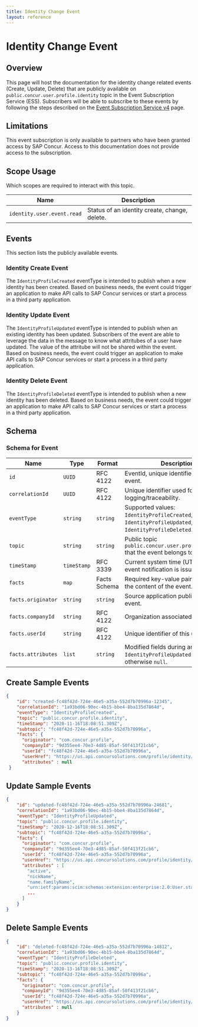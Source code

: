 ```yaml
---
title: Identity Change Event
layout: reference
---
```


# Identity Change Event

## <a name="overview"></a>Overview

This page will host the documentation for the identity change related events (Create, Update, Delete) that are publicly available on `public.concur.user.profile.identity` topic in the Event Subscription Service (ESS). Subscribers will be able to subscribe to these events by following the steps described on the [Event Subscription Service v4](https://developer.concur.com/api-reference/ess/v4.event-subscription.html) page.

## <a name="limitations"></a>Limitations

This event subscription is only available to partners who have been granted access by SAP Concur. Access to this documentation does not provide access to the subscription.

## <a name="scope-usage"></a>Scope Usage

Which scopes are required to interact with this topic.

Name|Description
---|---
`identity.user.event.read`|Status of an identity create, change, delete.

## <a name="events"></a>Events

This section lists the publicly available events.

### <a name="create-identity-event"></a>Identity Create Event
The `IdentityProfileCreated` eventType is intended to publish when a new identity has been created. Based on business needs, the event could trigger an application to make API calls to SAP Concur services or start a process in a third party application.

### <a name="update-identity-event"></a>Identity Update Event
The `IdentityProfileUpdated` eventType is intended to publish when an existing identity has been updated. Subscribers of the event are able to leverage the data in the message to know what attritubes of a user have updated. The value of the attritube will not be shared within the event. Based on business needs, the event could trigger an application to make API calls to SAP Concur services or start a process in a third party application.

### <a name="delete-identity-event"></a>Identity Delete Event
The `IdentityProfileDeleted` eventType is intended to publish when a new identity has been deleted. Based on business needs, the event could trigger an application to make API calls to SAP Concur services or start a process in a third party application.

## <a name="schema"></a>Schema

### <a name="schema-event"></a>Schema for Event

Name|Type|Format|Description
---|---|---|---
`id`|`UUID`|RFC 4122|EventId, unique identifier of this event.
`correlationId`|`UUID`|RFC 4122|Unique identifier used for logging/traceability.
`eventType`|`string`|`string`|Supported values: `IdentityProfileCreated`, `IdentityProfileUpdated`, `IdentityProfileDeleted`.
`topic`|`string`|`string`|Public topic `public.concur.user.profile.identity` that the event belongs to.
`timeStamp`|`timeStamp`|RFC 3339|Current system time (UTC) when the event notification is issued.
`facts`|`map`|Facts Schema|Required key-value pairs providing the content of the event.
`facts.originator`|`string`|`string`|Source application publishing the event.
`facts.companyId`|`string`|RFC 4122|Organization associated with userId.
`facts.userId`|`string`|RFC 4122|Unique identifier of this user object.
`facts.attributes`|`list`|`string`|Modified fields during an `IdentityProfileUpdated` event, otherwise `null`.


## <a name="create-sample-events"></a>Create Sample Events

```json
{
    "id": "created-fc48f42d-724e-46e5-a35a-552d7b70996a-12345",
    "correlationId": "1a93bd06-90ec-4b15-bbe4-8ba135d7864d",
    "eventType": "IdentityProfileCreated",
    "topic": "public.concur.profile.identity",
    "timeStamp": "2020-11-16T18:08:51.309Z",
    "subtopic": "fc48f42d-724e-46e5-a35a-552d7b70996a",
    "facts": {
      "originator": "com.concur.profile",
      "companyId": "9d355ee4-70e3-4d85-85af-50f413f21cb6",
      "userId": "fc48f42d-724e-46e5-a35a-552d7b70996a",
      "userHref": "https://us.api.concursolutions.com/profile/identity/v4/Users/fc48f42d-724e-46e5-a35a-552d7b70996a",
      "attributes" : null
 }
```

## <a name="update-sample-events"></a>Update Sample Events

```json
{
    "id": "updated-fc48f42d-724e-46e5-a35a-552d7b70996a-24681",
    "correlationId": "1a93bd06-90ec-4b15-bbe4-8ba135d7864d",
    "eventType": "IdentityProfileUpdated",
    "topic": "public.concur.profile.identity",
    "timeStamp": "2020-12-16T18:08:51.309Z",
    "subtopic": "fc48f42d-724e-46e5-a35a-552d7b70996a",
    "facts": {
      "originator": "com.concur.profile",
      "companyId": "9d355ee4-70e3-4d85-85af-50f413f21cb6",
      "userId": "fc48f42d-724e-46e5-a35a-552d7b70996a",
      "userHref": "https://us.api.concursolutions.com/profile/identity/v4/Users/fc48f42d-724e-46e5-a35a-552d7b70996a",
      "attributes" : [
        "active",
        "nickName",
        "name.familyName",
        "urn:ietf:params:scim:schemas:extension:enterprise:2.0:User.startDate",
        ...
      ]
    }
}
```

## <a name="create-sample-events"></a>Delete Sample Events

```json
{
    "id": "deleted-fc48f42d-724e-46e5-a35a-552d7b70996a-14812",
    "correlationId": "1a93bd06-90ec-4b15-bbe4-8ba135d7864d",
    "eventType": "IdentityProfileDeleted",
    "topic": "public.concur.profile.identity",
    "timeStamp": "2020-13-16T18:08:51.309Z",
    "subtopic": "fc48f42d-724e-46e5-a35a-552d7b70996a",
    "facts": {
      "originator": "com.concur.profile",
      "companyId": "9d355ee4-70e3-4d85-85af-50f413f21cb6",
      "userId": "fc48f42d-724e-46e5-a35a-552d7b70996a",
      "userHref": "https://us.api.concursolutions.com/profile/identity/v4/Users/fc48f42d-724e-46e5-a35a-552d7b70996a",
      "attributes" : null
    }
}
```
